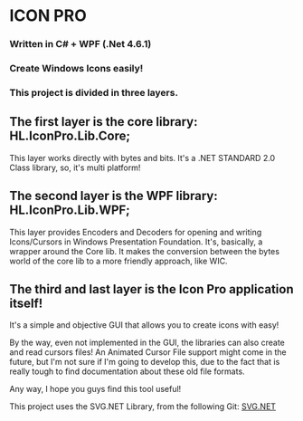 # ICON PRO
### Written in C# + WPF (.Net 4.6.1)
### Create Windows Icons easily!

### This project is divided in three layers.

## The first layer is the core library: HL.IconPro.Lib.Core;
This layer works directly with bytes and bits. It's a .NET STANDARD 2.0 Class library, so, it's multi platform!

## The second layer is the WPF library: HL.IconPro.Lib.WPF;
This layer provides Encoders and Decoders for opening and writing Icons/Cursors in Windows Presentation Foundation.
It's, basically, a wrapper around the Core lib.
It makes the conversion between the bytes world of the core lib to a more friendly approach, like WIC.

## The third and last layer is the Icon Pro application itself!
It's a simple and objective GUI that allows you to create icons with easy!

By the way, even not implemented in the GUI, the libraries can also create and read cursors files!
An Animated Cursor File support might come in the future, but I'm not sure if I'm going to develop this, due to the fact that is really tough to find documentation about these old file formats.

Any way, I hope you guys find this tool useful!


This project uses the SVG.NET Library, from the following Git:
[SVG.NET](https://github.com/vvvv/SVG)
